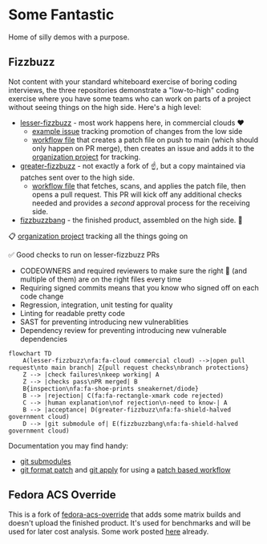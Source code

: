 # Some Fantastic

Home of silly demos with a purpose.

## Fizzbuzz

Not content with your standard whiteboard exercise of boring coding interviews, the three repositories demonstrate a "low-to-high" coding exercise where you have some teams who can work on parts of a project without seeing things on the high side.  Here's a high level:

- [lesser-fizzbuzz](https://github.com/some-fantastic/lesser-fizzbuzz) - most work happens here, in commercial clouds :heart:
  - [example issue](https://github.com/some-fantastic/lesser-fizzbuzz/issues/5) tracking promotion of changes from the low side
  - [workflow file](https://github.com/some-fantastic/lesser-fizzbuzz/blob/main/.github/workflows/promotion.yml) that creates a patch file on push to main (which should only happen on PR merge), then creates an issue and adds it to the [organization project](https://github.com/orgs/some-fantastic/projects/1) for tracking.
- [greater-fizzbuzz](https://github.com/some-fantastic/greater-fizzbuzz) - not exactly a fork of :point_up:, but a copy maintained via patches sent over to the high side.
  - [workflow file](https://github.com/some-fantastic/greater-fizzbuzz/blob/main/.github/workflows/application.yml) that fetches, scans, and applies the patch file, then opens a pull request.  This PR will kick off any additional checks needed and provides a _second_ approval process for the receiving side.
- [fizzbuzzbang](https://github.com/some-fantastic/fizzbuzzbang) - the finished product, assembled on the high side. :tada:

:clipboard: [organization project](https://github.com/orgs/some-fantastic/projects/1) tracking all the things going on

:white_check_mark: Good checks to run on lesser-fizzbuzz PRs

- CODEOWNERS and required reviewers to make sure the right :eyes: (and multiple of them) are on the right files every time
- Requiring signed commits means that you know who signed off on each code change
- Regression, integration, unit testing for quality
- Linting for readable pretty code
- SAST for preventing introducing new vulnerablities
- Dependency review for preventing introducing new vulnerable dependencies

```mermaid
flowchart TD
    A(lesser-fizzbuzz\nfa:fa-cloud commercial cloud) -->|open pull request\nto main branch| Z{pull request checks\nbranch protections}
    Z --> |check failures\nkeep working| A
    Z --> |checks pass\nPR merged| B
    B{inspection\nfa:fa-shoe-prints sneakernet/diode}
    B --> |rejection| C(fa:fa-rectangle-xmark code rejected)
    C --> |human explanation\nof rejection\n-need to know-| A
    B --> |acceptance| D(greater-fizzbuzz\nfa:fa-shield-halved government cloud)
    D --> |git submodule of| E(fizzbuzzbang\nfa:fa-shield-halved government cloud)
```

Documentation you may find handy:

- [git submodules](https://git-scm.com/book/en/v2/Git-Tools-Submodules)
- [git format patch](https://git-scm.com/docs/git-format-patch) and [git apply](https://git-scm.com/docs/git-apply) for using a [patch based workflow](https://nasamuffin.github.io/git/open-source/email/code-review/2019/05/22/how-i-learned-to-love-email-patches.html)

## Fedora ACS Override

This is a fork of [fedora-acs-override](https://github.com/some-natalie/fedora-acs-override) that adds some matrix builds and doesn't upload the finished product.  It's used for benchmarks and will be used for later cost analysis.  Some work posted [here](https://some-natalie.dev/blog/revisiting-build-times/) already.
